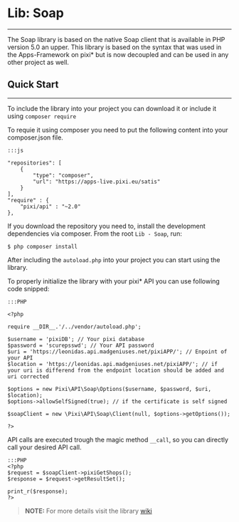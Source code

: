 # Lib: Soap

-----
The Soap library is based on the native Soap client that is available in PHP version 5.0 an upper.
This library is based on the syntax that was used in the Apps-Framework on pixi* but is now decoupled and can be used in any other project as well.


## Quick Start

-----
To include the library into your project you can download it or include it using `composer require`

To requie it using composer you need to put the following content into your composer.json file.
```
:::js

"repositories": [
    {
        "type": "composer",
        "url": "https://apps-live.pixi.eu/satis"
    }
],
"require" : {
    "pixi/api" : "~2.0"
},

```
If you download the repository you need to, install the development dependencies via composer. From the root `Lib - Soap`, run:

	$ php composer install

After including the `autoload.php` into your project you can start using the library.

To properly initialize the library with your pixi* API you can use following code snipped:
```
:::PHP

<?php

require __DIR__.'/../vendor/autoload.php';

$username = 'pixiDB'; // Your pixi database
$password = 'scurepsswd'; // Your API password
$uri = 'https://leonidas.api.madgeniuses.net/pixiAPP/'; // Enpoint of your API
$location = 'https://leonidas.api.madgeniuses.net/pixiAPP/'; // if your uri is differend from the endpoint location should be added and uri corrected

$options = new Pixi\API\Soap\Options($username, $password, $uri, $location);
$options->allowSelfSigned(true); // if the certificate is self signed

$soapClient = new \Pixi\API\Soap\Client(null, $options->getOptions());

?>
```

API calls are executed trough the magic method `__call`, so you can directly call your desired API call.
```
:::PHP
<?php
$request = $soapClient->pixiGetShops();
$response = $request->getResultSet();

print_r($response);
?>
```

> **NOTE:** For more details visit the library [wiki](https://bitbucket.org/pixi_software/pixi-sdk-soap/wiki/Home)
